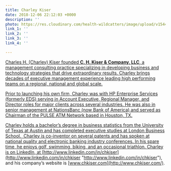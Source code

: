 ```yaml
---
title: Charley Kiser
date: 2018-12-06 22:12:03 +0000
description: ''
photo: https://res.cloudinary.com/health-wildcatters/image/upload/v1544134348/image.png
link_1: ''
link_2: ''
link_3: ''
link_4: ''

---
```

[Charles H. (Charley) Kiser founded **C. H. Kiser & Company, LLC**, a management consulting practice specializing in developing business and technology strategies that drive extraordinary results. Charley brings decades of executive management experience leading high performing teams on a regional, national and global scale.](https://www.healthwildcatters.com/mentors?__hstc=3037743.f7bd35a287fedde99311d751bfe42fd4.1542227144562.1543597132524.1543863854462.7&__hssc=3037743.335.1543863854462&__hsfp=2847743631&hsutk=f7bd35a287fedde99311d751bfe42fd4#7c3047f684ab20c718b21d0f7c7efd90)

[Prior to launching his own firm, Charley was with HP Enterprise Services (formerly EDS) serving in Account Executive, Regional Manager, and Director roles for major clients across several industries. He was also in senior management at NationsBanc (now Bank of America) and served as Chairman of the PULSE ATM Network based in Houston, TX.](https://www.healthwildcatters.com/mentors?__hstc=3037743.f7bd35a287fedde99311d751bfe42fd4.1542227144562.1543597132524.1543863854462.7&__hssc=3037743.335.1543863854462&__hsfp=2847743631&hsutk=f7bd35a287fedde99311d751bfe42fd4#7c3047f684ab20c718b21d0f7c7efd90)

[Charley holds a bachelor’s degree in business statistics from the University of Texas at Austin and has completed executive studies at London Business School.  Charley is co-inventor on several patents and has spoken at national quality and electronic banking industry conferences. In his spare time, he enjoys golf, swimming, biking, and an occasional triathlon. Charley is on LinkedIn, at ](https://www.healthwildcatters.com/mentors?__hstc=3037743.f7bd35a287fedde99311d751bfe42fd4.1542227144562.1543597132524.1543863854462.7&__hssc=3037743.335.1543863854462&__hsfp=2847743631&hsutk=f7bd35a287fedde99311d751bfe42fd4#7c3047f684ab20c718b21d0f7c7efd90)[http://www.linkedin.com/in/chkiser](http://www.linkedin.com/in/chkiser "http://www.linkedin.com/in/chkiser"), and his company’s website is [www.chkiser.com](http://www.chkiser.com/).